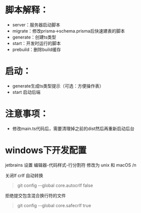 # 脚本解释：
* server：服务器启动脚本
* migrate：修改prisma->schema.prisma后快速建表的脚本
* generate：创建ts类型
* start：开发时运行的脚本
* prebuild：删除build缓存

# 启动：
* generate生成ts类型提示（可选：方便操作表）
* start 启动后端

# 注意事项：
* 修改main.ts代码后，需要清理掉之前的dist然后再重新启动后台

# windows下开发配置
jetbrains 设置 编辑器-代码样式-行分割符 修改为 unix 和 macOS /n

关闭lf crlf 自动转换
> git config --global core.autocrlf false

拒绝提交包含混合换行符的文件
> git config --global core.safecrlf true



